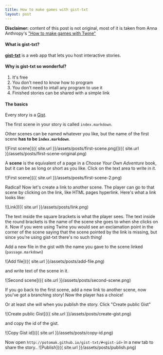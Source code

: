 ```yaml
---
title: How to make games with gist-txt
layout: post
---
```


**Disclaimer:** content of this post is not original, most of it is taken from Anna
Anthropy's ["How to make games with
Twine"](http://www.auntiepixelante.com/twine/)

#### What is gist-txt?

**[gist-txt](https://github.com/potomak/gist-txt)** is a web app that lets you
host interactive stories.

#### Why is gist-txt so wonderful?

1. It's free
1. You don't need to know how to program
1. You don't need to intall any program to use it
1. Finished stories can be shared with a simple link

#### The basics

Every story is a [Gist](https://gist.github.com/).

The first scene in your story is called `index.markdown`.

Other scenes can be named whatever you like, but the name of the first scene
**has to be `index.markdown`**.

![First
scene]({{ site.url }}/assets/posts/first-scene.png)]({{ site.url }}/assets/posts/first-scene-original.png)

A **scene** is the equivalent of a page in a *Choose Your Own Adventure* book,
but it can be as long or short as you like. Click on the text area to write in
it.

![First scene]({{ site.url }}/assets/posts/first-scene-2.png)

Radical! Now let's create a link to another scene. The player can go to that
scene by clicking on the link, like HTML pages hyperlink. Here's what a link
looks like:

![Link]({{ site.url }}/assets/posts/link.png)

The text inside the square brackets is what the player sees. The text inside
the round brackets is the name of the scene she goes to when she clicks on it.
Now if you were using Twine you would see an exclamation point in the corner of
the scene saying that the scene pointed by the link is missing, but since
you're using gist-txt there's no such thing!

Add a new file in the gist with the name you gave to the scene linked
(`passage.markdown`)

![Add file]({{ site.url }}/assets/posts/add-file.png)

and write text of the scene in it.

![Second scene]({{ site.url }}/assets/posts/second-scene.png)

If you go back to the first scene, add a new link to another scene, now you've
got a branching story! Now the player has a choice!

Or at least she will when you publish the story. Click "Create public Gist"

![Create public Gist]({{ site.url }}/assets/posts/create-gist.png)

and copy the id of the gist.

![Copy Gist id]({{ site.url }}/assets/posts/copy-id.png)

Now open `http://potomak.github.io/gist-txt/#<gist-id>` in a new tab to share
the story..
![Publish]({{ site.url }}/assets/posts/publish.png)
